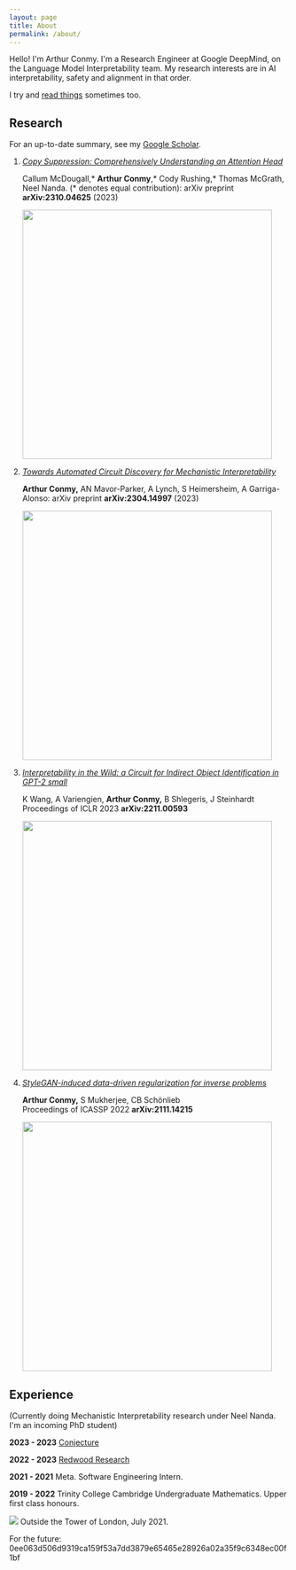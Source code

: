 ```yaml
---
layout: page
title: About
permalink: /about/
---
```


Hello! I'm Arthur Conmy. I'm a Research Engineer at Google DeepMind, on the Language Model Interpretability team. My research interests are in AI interpretability, safety and alignment in that order. 

<!-- I want to understand how neural networks are so powerful. -->

<!-- Hello! I'm Arthur Conmy. I finished my undergraduate maths degree at Trinity College, Cambridge in June 2022. I am hoping to do as much good as possible - I am working on the alignment problem. I am interning at [Redwood Research](https://www.redwoodresearch.org/) in Berkeley, California. -->

I try and [read things]() sometimes too.

## Research 

For an up-to-date summary, see my <a href="https://scholar.google.com/citations?user=n4HIyXQAAAAJ">Google Scholar</a>.

1. [<i> Copy Suppression: Comprehensively Understanding an Attention Head </i>](https://arxiv.org/abs/2310.04625)

   Callum McDougall,* <b>Arthur Conmy</b>,* Cody Rushing,* Thomas McGrath, Neel Nanda. (* denotes equal contribution): arXiv preprint **arXiv:2310.04625** (2023)

   <img src="../assets/papers/copy_suppress.png" width="450">

2. [<i>Towards Automated Circuit Discovery for Mechanistic Interpretability</i>](https://arxiv.org/abs/2304.14997) 

   **Arthur Conmy,** AN Mavor-Parker, A Lynch, S Heimersheim, A Garriga-Alonso:
   arXiv preprint **arXiv:2304.14997** (2023)

   <img src="../assets/papers/acdc_finds_subgraph.png" width="450">

3. [<i>Interpretability in the Wild: a Circuit for Indirect Object Identification in GPT-2 small</i>](https://arxiv.org/abs/2211.00593) 

   K Wang, A Variengien, **Arthur Conmy,** B Shlegeris, J Steinhardt  
   Proceedings of ICLR 2023 **arXiv:2211.00593**

   <img src="../assets/papers/ioi_circuit.png" width="450">

4. [<i>StyleGAN-induced data-driven regularization for inverse problems</i>](https://arxiv.org/abs/2111.14215)

   **Arthur Conmy,** S Mukherjee, CB Schönlieb  
   Proceedings of ICASSP 2022 **arXiv:2111.14215**

   <img src="../assets/papers/lbrgm.jpeg" width="450">

## Experience

<!-- <h3>Present: incoming Mechanistic Interpretability PhD student</h3> -->

(Currently doing Mechanistic Interpretability research under Neel Nanda. I'm an incoming PhD student)

<b>2023 - 2023</b> <a href="https://conjecture.dev/">Conjecture</a>


<b>2022 - 2023</b> <a href="https://www.redwoodresearch.org/">Redwood Research</a>


<b>2021 - 2021</b> Meta. Software Engineering Intern.


<b>2019 - 2022</b> Trinity College Cambridge Undergraduate Mathematics. Upper first class honours.

<!-- ## Other things
Everything else is a <a href = "/">post</a>. -->

<img src="../assets/tower.jpeg">
Outside the Tower of London, July 2021.

For the future: 0ee063d506d9319ca159f53a7dd3879e65465e28926a02a35f9c6348ec00f1bf

<!-- [^fn1]: We put together a workshop on AI Safety too, loo. -->
<!-- <details><summary>Click to expand!</summary> Here is some more text</details> -->
<!-- [jekyll-organization]: https://github.com/jekyll -->
<!-- <html> -->
<!-- <body> -->
<!--  -->
<!-- {% include text-expand.html %} -->
<!-- </body> -->
<!-- </html> -->
